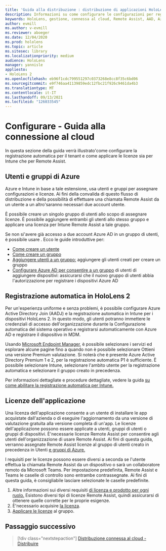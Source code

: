 ```yaml
---
title: 'Guida alla distribuzione : distribuzione di applicazioni HoloLens 2 cloud su larga scala con Remote Assist - Configurare'
description: Informazioni su come configurare le configurazioni per registrare HoloLens dispositivi su una rete connessa al cloud su larga scala con Remote Assist.
keywords: HoloLens, gestione, connessa al cloud, Remote Assist, AAD, Azure AD, MDM, gestione di dispositivi mobili
author: evmill
ms.author: v-evmill
ms.reviewer: aboeger
ms.date: 12/04/2020
ms.prod: hololens
ms.topic: article
ms.sitesec: library
ms.localizationpriority: medium
audience: HoloLens
manager: yannisle
appliesto:
- HoloLens 2
ms.openlocfilehash: eb96f1cdc799551297c0373268e8cc8f35c6bd06
ms.sourcegitcommit: e9f746aa41139859edc12fbc21f926c9461da4b3
ms.translationtype: MT
ms.contentlocale: it-IT
ms.lasthandoff: 09/13/2021
ms.locfileid: "126033545"
---
```

# <a name="configure---cloud-connected-guide"></a>Configurare - Guida alla connessione al cloud

In questa sezione della guida verrà illustrato&#39;come configurare la registrazione automatica per il tenant e come applicare le licenze sia per Intune che per Remote Assist.

## <a name="azure-users-and-groups"></a>Utenti e gruppi di Azure

Azure e Intune in base a tale estensione, usa utenti e gruppi per assegnare configurazioni e licenze. Ai fini della convalida di questo flusso di distribuzione e della possibilità di effettuare una chiamata Remote Assist da un utente a un altro&#39;saranno necessari due account utente.

È possibile creare un singolo gruppo di utenti allo scopo di assegnare licenze. È possibile aggiungere entrambi gli utenti allo stesso gruppo e applicare una licenza per Intune Remote Assist a tale gruppo.

Se non si&#39;avere già accesso a due account Azure AD in un gruppo di utenti, è possibile usare . Ecco le guide introduttive per:

- [Come creare un utente](/mem/intune/fundamentals/quickstart-create-user)
- [Come creare un gruppo](/mem/intune/fundamentals/quickstart-create-group)
- [Aggiungere utenti a un gruppo:](/azure/active-directory/fundamentals/active-directory-groups-members-azure-portal) aggiungere gli utenti creati per creare un gruppo
- [Configurare Azure AD per consentire a un gruppo](/azure/active-directory/devices/azureadjoin-plan#configure-your-device-settings) di utenti di aggiungere dispositivi: assicurarsi che il nuovo gruppo di utenti abbia l'autorizzazione per registrare i dispositivi Azure AD

## <a name="auto-enrollment-on-hololens-2"></a>Registrazione automatica in HoloLens 2

Per un'esperienza uniforme e senza problemi, è possibile configurare Azure Active Directory Join (AADJ) e la registrazione automatica in Intune per i dispositivi HoloLens 2. In questo modo, gli utenti potranno immettere le credenziali di accesso dell'organizzazione durante la Configurazione automatica del sistema operativo e registrarsi automaticamente con Azure AD e registrare il dispositivo in MDM.

Usando [Microsoft Endpoint Manager](https://endpoint.microsoft.com/#home), è possibile selezionare i servizi ed esplorare alcune pagine fino a quando non è possibile selezionare Ottieni una versione Premium valutazione. Si noterà che è presente Azure Active Directory Premium 1 e 2, per la registrazione automatica P1 è sufficiente. È possibile selezionare Intune, selezionare l'ambito utente per la registrazione automatica e selezionare il gruppo creato in precedenza.

Per informazioni dettagliate e procedure dettagliate, vedere la guida [su come abilitare la registrazione automatica per Intune.](/mem/intune/enrollment/quickstart-setup-auto-enrollment)

## <a name="application-licenses"></a>Licenze dell'applicazione

Una licenza dell'applicazione consente a un utente di installare le app acquistate dall'azienda o di eseguire l'aggiornamento da una versione di valutazione gratuita alla versione completa di un'app. Le licenze dell'applicazione possono essere applicate a utenti, gruppi di utenti o gruppi di dispositivi. È&#39;necessarie licenze Remote Assist per consentire agli utenti dell'organizzazione di usare Remote Assist. Ai fini di questa guida, verranno assegnate Remote Assist licenze al gruppo di utenti creato in precedenza in Utenti [e gruppi di Azure.](hololens2-cloud-connected-configure.md#azure-users-and-groups)

I requisiti per le licenze possono essere diversi a seconda se l'utente effettua la chiamata Remote Assist da un dispositivo o sarà un collaboratore remoto da Microsoft Teams. Per impostazione predefinita, Remote Assist e Teams le caselle di controllo sono entrambe contrassegnate. Ai fini di questa guida, è consigliabile lasciare selezionate le caselle predefinite.

1. Altre informazioni sui diversi requisiti [di licenza e prodotto per ogni ruolo.](/dynamics365/mixed-reality/remote-assist/requirements#licensing-and-product-requirements-per-role) Esistono diversi tipi di licenze Remote Assist, quindi assicurarsi di ottenere quelle corrette per le proprie esigenze.
2. È&#39;necessario acquisire [la licenza](/dynamics365/mixed-reality/remote-assist/buy-remote-assist).
3. [Applicare le licenze](/dynamics365/mixed-reality/remote-assist/deploy-remote-assist) al gruppo.

## <a name="next-step"></a>Passaggio successivo

> [!div class="nextstepaction"]
> [Distribuzione connessa al cloud - Distribuire](hololens2-cloud-connected-deploy.md)